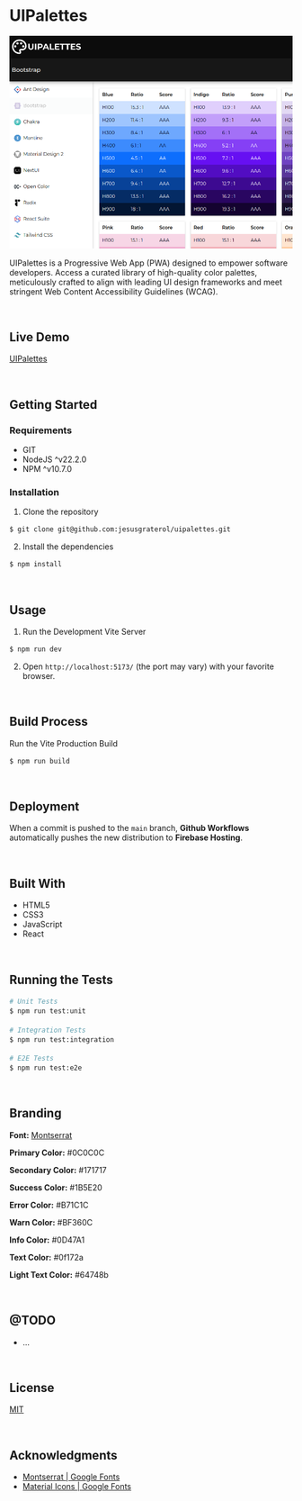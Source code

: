 # UIPalettes

![UIPalettes](./readme-assets/screenshot-01.png)

UIPalettes is a Progressive Web App (PWA) designed to empower software developers. Access a curated library of high-quality color palettes, meticulously crafted to align with leading UI design frameworks and meet stringent Web Content Accessibility Guidelines (WCAG).




<br/>

## Live Demo

[UIPalettes](https://uipalettes.web.app/)




<br/>

## Getting Started

### Requirements

- GIT
- NodeJS ^v22.2.0
- NPM ^v10.7.0

### Installation

1) Clone the repository
```bash
$ git clone git@github.com:jesusgraterol/uipalettes.git
```

2) Install the dependencies
```bash
$ npm install
```



<br/>

## Usage

1) Run the Development Vite Server

```bash
$ npm run dev
```

2) Open `http://localhost:5173/` (the port may vary) with your favorite browser.


<br/>

## Build Process

Run the Vite Production Build
```bash
$ npm run build
```


<br/>

## Deployment

When a commit is pushed to the `main` branch, **Github Workflows** automatically pushes the new
distribution to **Firebase Hosting**.




<br/>

## Built With

- HTML5
- CSS3
- JavaScript
- React




<br/>

## Running the Tests

```bash
# Unit Tests
$ npm run test:unit

# Integration Tests
$ npm run test:integration

# E2E Tests
$ npm run test:e2e
```




<br/>

## Branding

**Font:** [Montserrat](https://github.com/jesusgraterol/webfont-montserrat)

**Primary Color:** #0C0C0C

**Secondary Color:** #171717

**Success Color:** #1B5E20

**Error Color:** #B71C1C

**Warn Color:** #BF360C

**Info Color:** #0D47A1

**Text Color:** #0f172a

**Light Text Color:** #64748b




<br/>

## @TODO

- ...




<br/>

## License

[MIT](https://choosealicense.com/licenses/mit/)




<br/>

## Acknowledgments

- [Montserrat | Google Fonts](https://fonts.google.com/specimen/Montserrat)
- [Material Icons | Google Fonts](https://fonts.google.com/icons)